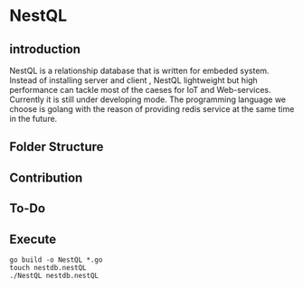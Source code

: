 # NestQL

## introduction
NestQL is a relationship database that is written for embeded system. Instead of installing server and client , NestQL lightweight but high performance can tackle most of the caeses for IoT and Web-services. Currently it is still under developing mode. The programming language we choose is golang with the reason of providing redis service at the same time in the future.

## Folder Structure

## Contribution

## To-Do

## Execute
```
go build -o NestQL *.go
touch nestdb.nestQL
./NestQL nestdb.nestQL
```
